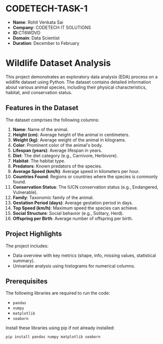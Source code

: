 # CODETECH-TASK-1

- **Name**: Rohit Venkata Sai
- **Company**: CODETECH IT SOLUTIONS
- **ID**:CT6WDVD
- **Domain**: Data Scientist
- **Duration**: December to February


# Wildlife Dataset Analysis

This project demonstrates an exploratory data analysis (EDA) process on a wildlife dataset using Python. The dataset contains detailed information about various animal species, including their physical characteristics, habitat, and conservation status. 

## Features in the Dataset
The dataset comprises the following columns:

1. **Name**: Name of the animal.
2. **Height (cm)**: Average height of the animal in centimeters.
3. **Weight (kg)**: Average weight of the animal in kilograms.
4. **Color**: Prominent color of the animal's body.
5. **Lifespan (years)**: Average lifespan in years.
6. **Diet**: The diet category (e.g., Carnivore, Herbivore).
7. **Habitat**: The habitat type.
8. **Predators**: Known predators of the species.
9. **Average Speed (km/h)**: Average speed in kilometers per hour.
10. **Countries Found**: Regions or countries where the species is commonly found.
11. **Conservation Status**: The IUCN conservation status (e.g., Endangered, Vulnerable).
12. **Family**: Taxonomic family of the animal.
13. **Gestation Period (days)**: Average gestation period in days.
14. **Top Speed (km/h)**: Maximum speed the species can achieve.
15. **Social Structure**: Social behavior (e.g., Solitary, Herd).
16. **Offspring per Birth**: Average number of offspring per birth.

## Project Highlights
The project includes:
- Data overview with key metrics (shape, info, missing values, statistical summary).
- Univariate analysis using histograms for numerical columns.

## Prerequisites
The following libraries are required to run the code:
- `pandas`
- `numpy`
- `matplotlib`
- `seaborn`

Install these libraries using pip if not already installed:
```bash
pip install pandas numpy matplotlib seaborn

